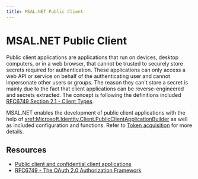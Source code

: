 ```yaml
---
title: MSAL.NET Public Client
---
```


# MSAL.NET Public Client

Public client applications are applications that run on devices, desktop computers, or in a web browser, that cannot be trusted to securely store secrets required for authentication. These applications can only access a web API or service on behalf of the authenticating user and cannot impersonate other users or groups. The reason they can't store a secret is mainly due to the fact that client applications can be reverse-engineered and secrets extracted. The concept is following the definitions included [RFC6749 Section 2.1 - Client Types](https://datatracker.ietf.org/doc/html/rfc6749#section-2.1).

MSAL.NET enables the development of public client applications with the help of <xref:Microsoft.Identity.Client.PublicClientApplicationBuilder> as well as included configuration and functions. Refer to [Token acquisition](/entra/msal/dotnet/acquiring-tokens/overview) for more details.

## Resources

* [Public client and confidential client applications](/azure/active-directory/develop/msal-client-applications)
* [RFC6749 - The OAuth 2.0 Authorization Framework](https://datatracker.ietf.org/doc/html/rfc6749)